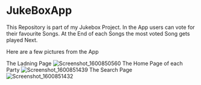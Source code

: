 # JukeBoxApp

This Repository is part of my Jukebox Project.
In the App users can vote for their favourite Songs. At the End of each Songs the most voted Song gets played Next.

Here are a few pictures from the App

The Ladning Page
![Screenshot_1600850560](https://user-images.githubusercontent.com/48860268/93991196-4ac69b00-fd8c-11ea-9deb-0201834d44e7.png)
The Home Page of each Party
![Screenshot_1600851439](https://user-images.githubusercontent.com/48860268/93991471-a4c76080-fd8c-11ea-985a-49b17a641c6d.png)
The Search Page
![Screenshot_1600851432](https://user-images.githubusercontent.com/48860268/93991337-76498580-fd8c-11ea-9771-fdf7e558e197.png)
